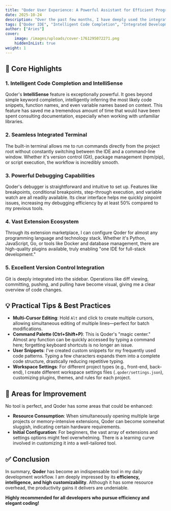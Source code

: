 ```yaml
---
title: "Qoder User Experience: A Powerful Assistant for Efficient Programming"
date: 2025-10-24
description: "Over the past few months, I have deeply used the integrated development environment (IDE) **Qoder**, which has significantly improved my programming efficiency and development experience. Below are some of my core insights and summaries regarding Qoder."
tags: ["Qoder IDE", "Intelligent Code Completion", "Integrated Development Environment", "Debugging Tools", "Extension Ecosystem", "Version Control Integration", "Developer Productivity", "Programming Tools"]
author: ["Aries"]
cover:
    image: /images/uploads/cover-1761295072271.png
    hiddenInList: true
weight: 1
---
```


## 🚀 Core Highlights

### 1. Intelligent Code Completion and IntelliSense
Qoder's **IntelliSense** feature is exceptionally powerful. It goes beyond simple keyword completion, intelligently inferring the most likely code snippets, function names, and even variable names based on context. This feature has saved me a tremendous amount of time that would have been spent consulting documentation, especially when working with unfamiliar libraries.

### 2. Seamless Integrated Terminal
The built-in terminal allows me to run commands directly from the project root without constantly switching between the IDE and a command-line window. Whether it's version control (Git), package management (npm/pip), or script execution, the workflow is incredibly smooth.

### 3. Powerful Debugging Capabilities
Qoder's debugger is straightforward and intuitive to set up. Features like breakpoints, conditional breakpoints, step-through execution, and variable watch are all readily available. Its clear interface helps me quickly pinpoint issues, increasing my debugging efficiency by at least 50% compared to my previous tools.

### 4. Vast Extension Ecosystem
Through its extension marketplace, I can configure Qoder for almost any programming language and technology stack. Whether it's Python, JavaScript, Go, or tools like Docker and database management, there are high-quality plugins available, truly enabling "one IDE for full-stack development."

### 5. Excellent Version Control Integration
Git is deeply integrated into the sidebar. Operations like diff viewing, committing, pushing, and pulling have become visual, giving me a clear overview of code changes.

## 💡 Practical Tips & Best Practices

*   **Multi-Cursor Editing**: Hold `Alt` and click to create multiple cursors, allowing simultaneous editing of multiple lines—perfect for batch modifications.
*   **Command Palette (Ctrl+Shift+P)**: This is Qoder's "magic center." Almost any function can be quickly accessed by typing a command here; forgetting keyboard shortcuts is no longer an issue.
*   **User Snippets**: I've created custom snippets for my frequently used code patterns. Typing a few characters expands them into a complete code structure, drastically reducing repetitive typing.
*   **Workspace Settings**: For different project types (e.g., front-end, back-end), I create different workspace settings files (`.qoder/settings.json`), customizing plugins, themes, and rules for each project.

## 🤔 Areas for Improvement

No tool is perfect, and Qoder has some areas that could be enhanced:

*   **Resource Consumption**: When simultaneously opening multiple large projects or memory-intensive extensions, Qoder can become somewhat sluggish, indicating certain hardware requirements.
*   **Initial Configuration**: For beginners, the vast array of extensions and settings options might feel overwhelming. There is a learning curve involved in customizing it into a well-tailored tool.

## ✅ Conclusion

In summary, **Qoder** has become an indispensable tool in my daily development workflow. I am deeply impressed by its **efficiency, intelligence, and high customizability**. Although it has some resource overhead, the productivity gains it delivers are undeniable.

**Highly recommended for all developers who pursue efficiency and elegant coding!**
